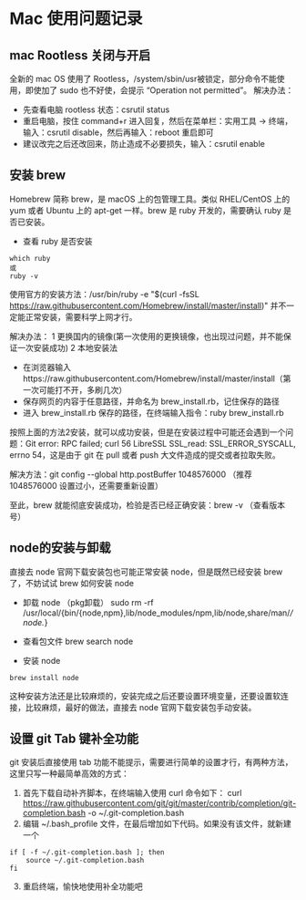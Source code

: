 # Mac 使用问题记录
## mac Rootless 关闭与开启
全新的 mac OS 使用了 Rootless，/system/sbin/usr被锁定，部分命令不能使用，即使加了 sudo 也不好使，会提示 “Operation not permitted”。
解决办法：
* 先查看电脑 rootless 状态：csrutil status 
* 重启电脑，按住 command+r 进入回复，然后在菜单栏：实用工具 -> 终端，输入：csrutil disable，然后再输入：reboot 重启即可
* 建议改完之后还改回来，防止造成不必要损失，输入：csrutil enable

## 安装 brew 
 Homebrew 简称 brew，是 macOS 上的包管理工具。类似 RHEL/CentOS 上的 yum 或者 Ubuntu 上的 apt-get 一样。brew 是 ruby 开发的，需要确认 ruby 是否已安装。
 
 * 查看 ruby 是否安装
 ```
which ruby
或
ruby -v
```
使用官方的安装方法：/usr/bin/ruby -e "$(curl -fsSL https://raw.githubusercontent.com/Homebrew/install/master/install)" 并不一定能正常安装，需要科学上网才行。

解决办法：
1 更换国内的镜像(第一次使用的更换镜像，也出现过问题，并不能保证一次安装成功)
2 本地安装法
 * 在浏览器输入https://raw.githubusercontent.com/Homebrew/install/master/install（第一次可能打不开，多刷几次）
 * 保存网页的内容于任意路径，并命名为 brew_install.rb，记住保存的路径
 * 进入 brew_install.rb 保存的路径，在终端输入指令：ruby brew_install.rb
 
 按照上面的方法2安装，就可以成功安装，但是在安装过程中可能还会遇到一个问题：Git error: RPC failed; curl 56 LibreSSL SSL_read: SSL_ERROR_SYSCALL, errno 54，这是由于 git 在 pull 或者 push 大文件造成的提交或者拉取失败。
 
 解决方法：git config --global http.postBuffer 1048576000 （推荐1048576000 设置过小，还需要重新设置）
 
 至此，brew 就能彻底安装成功，检验是否已经正确安装：brew -v （查看版本号）
 
 ## node的安装与卸载
 直接去 node 官网下载安装包也可能正常安装 node，但是既然已经安装 brew 了，不妨试试 brew 如何安装 node
 
 * 卸载 node （pkg卸载）
 sudo rm -rf /usr/local/{bin/{node,npm},lib/node_modules/npm,lib/node,share/man/*/node.*}
 
 * 查看包文件
brew search node

* 安装 node
```
brew install node
```
这种安装方法还是比较麻烦的，安装完成之后还要设置环境变量，还要设置软连接，比较麻烦，最好的做法，直接去 node 官网下载安装包手动安装。

## 设置 git Tab 键补全功能
git 安装后直接使用 tab 功能不能提示，需要进行简单的设置才行，有两种方法，这里只写一种最简单高效的方式：
1. 首先下载自动补齐脚本，在终端输入使用 curl 命令如下：
curl https://raw.githubusercontent.com/git/git/master/contrib/completion/git-completion.bash -o ~/.git-completion.bash
2. 编辑 ~/.bash_profile 文件，在最后增加如下代码。如果没有该文件，就新建一个
```
if [ -f ~/.git-completion.bash ]; then
    source ~/.git-completion.bash
fi
```
3. 重启终端，愉快地使用补全功能吧

 
 
 
 
 
 


 
